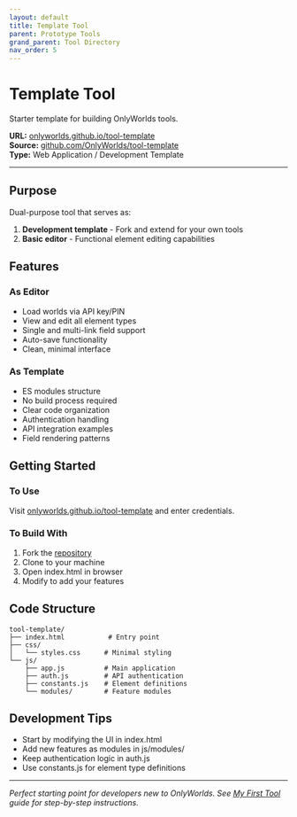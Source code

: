 ```yaml
---
layout: default
title: Template Tool
parent: Prototype Tools
grand_parent: Tool Directory
nav_order: 5
---
```


# Template Tool

Starter template for building OnlyWorlds tools.

**URL:** [onlyworlds.github.io/tool-template](https://onlyworlds.github.io/tool-template/)  
**Source:** [github.com/OnlyWorlds/tool-template](https://github.com/OnlyWorlds/tool-template)  
**Type:** Web Application / Development Template   

---

## Purpose

Dual-purpose tool that serves as:
1. **Development template** - Fork and extend for your own tools
2. **Basic editor** - Functional element editing capabilities

## Features

### As Editor
- Load worlds via API key/PIN
- View and edit all element types
- Single and multi-link field support
- Auto-save functionality
- Clean, minimal interface

### As Template
- ES modules structure
- No build process required
- Clear code organization
- Authentication handling
- API integration examples
- Field rendering patterns

## Getting Started

### To Use
Visit [onlyworlds.github.io/tool-template](https://onlyworlds.github.io/tool-template/) and enter credentials.

### To Build With
1. Fork the [repository](https://github.com/OnlyWorlds/tool-template)
2. Clone to your machine
3. Open index.html in browser
4. Modify to add your features

## Code Structure

```
tool-template/
├── index.html           # Entry point
├── css/
│   └── styles.css      # Minimal styling
└── js/
    ├── app.js          # Main application
    ├── auth.js         # API authentication
    ├── constants.js    # Element definitions
    └── modules/        # Feature modules
```

## Development Tips

- Start by modifying the UI in index.html
- Add new features as modules in js/modules/
- Keep authentication logic in auth.js
- Use constants.js for element type definitions

---

*Perfect starting point for developers new to OnlyWorlds. See [My First Tool](/docs/developer-support/my-first-tool/) guide for step-by-step instructions.*